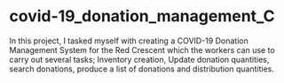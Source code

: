 # covid-19_donation_management_C
In this project, I tasked myself with creating a COVID-19 Donation Management System for the Red Crescent which the workers can use to carry out several tasks; Inventory creation, Update donation quantities, search donations, produce a list of donations and distribution quantities.
